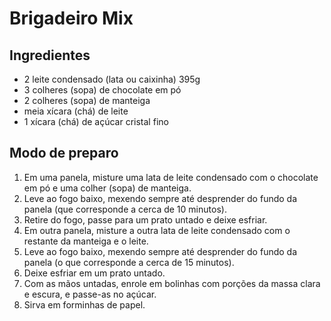 # Brigadeiro Mix


## Ingredientes

* 2 leite condensado (lata ou caixinha) 395g
* 3 colheres (sopa) de chocolate em pó 
* 2 colheres (sopa) de manteiga
* meia xícara (chá) de leite
* 1 xícara (chá) de açúcar cristal fino

## Modo de preparo

1. Em uma panela, misture uma lata de leite condensado com o chocolate em pó e uma colher (sopa) de manteiga.
2. Leve ao fogo baixo, mexendo sempre até desprender do fundo da panela (que corresponde a cerca de 10 minutos).
3. Retire do fogo, passe para um prato untado e deixe esfriar.
4. Em outra panela, misture a outra lata de leite condensado com o restante da manteiga e o leite.
5. Leve ao fogo baixo, mexendo sempre até desprender do fundo da panela (o que corresponde a cerca de 15 minutos).
6. Deixe esfriar em um prato untado.
7. Com as mãos untadas, enrole em bolinhas com porções da massa clara e escura, e passe-as no açúcar.
8. Sirva em forminhas de papel.